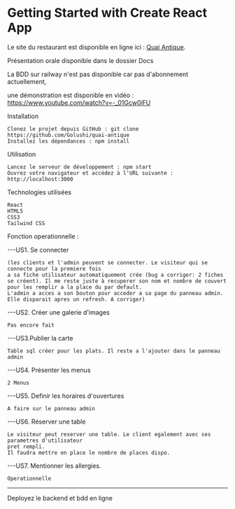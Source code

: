 # Getting Started with Create React App

Le site du restaurant est disponible en ligne ici : [Quai Antique](https://quai-antique-chambery.netlify.app/).

Présentation orale disponible dans le dossier Docs

La BDD sur railway n'est pas disponible car pas d'abonnement actuellement, 

une démonstration est disponible en vidéo :
https://www.youtube.com/watch?v=-_01Gcw0iFU

Installation

    Clonez le projet depuis GitHub : git clone https://github.com/Golushi/quai-antique
    Installez les dépendances : npm install

Utilisation

    Lancez le serveur de développement : npm start
    Ouvrez votre navigateur et accédez à l'URL suivante : http://localhost:3000

Technologies utilisées

    React
    HTML5
    CSS3
    Tailwind CSS

Fonction operationnelle :

---US1. Se connecter

    (les clients et l'admin peuvent se connecter. Le visiteur qui se connecte pour la premiere fois
    a sa fiche utilisateur automatiquement crée (bug a corriger: 2 fiches se créent). Il me reste juste à recuperer son nom et nombre de couvert
    pour les remplir a la place du par default.
    L'admin a acces a son bouton pour acceder a sa page du panneau admin. Elle disparait apres un refresh. A corriger)

---US2. Créer une galerie d'images

    Pas encore fait

---US3.Publier la carte

    Table sql créer pour les plats. Il reste a l'ajouter dans le panneau admin

---US4. Présenter les menus

    2 Menus

---US5. Definir les horaires d'ouvertures

    A faire sur le panneau admin

---US6. Réserver une table

    Le visiteur peut reserver une table. Le client egalement avec ses parametres d'utilisateur
    pret rempli.
    Il faudra mettre en place le nombre de places dispo.

---US7. Mentionner les allergies.

    Operationnelle

---

Deployez le backend et bdd en ligne
